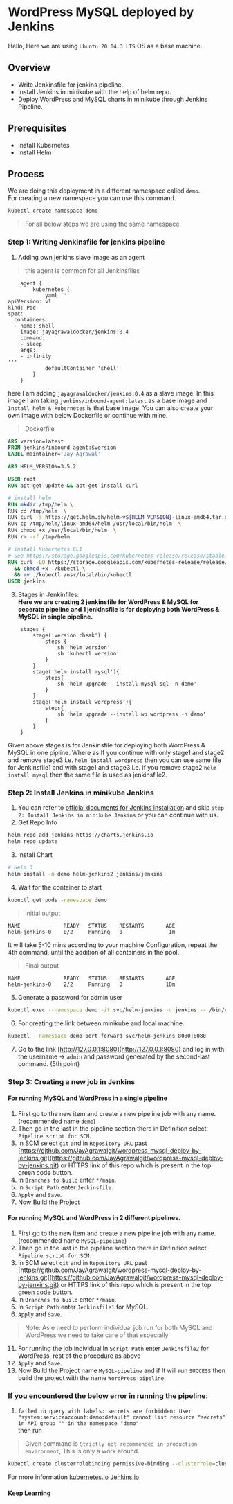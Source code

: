 # WordPress MySQL deployed by Jenkins
Hello, Here we are using `Ubuntu 20.04.3 LTS` OS as a base machine.  

## Overview
* Write Jenkinsfile for jenkins pipeline.
* Install Jenkins in minikube with the help of helm repo.
* Deploy WordPress and MySQL charts in minikube through Jenkins Pipeline.

## Prerequisites
* Install Kubernetes
* Install Helm

## Process
We are doing this deployment in a different namespace called `demo`.   
For creating a new namespace you can use this command.
```bash
kubectl create namespace demo
``` 
> For all below steps we are using the same namespace

### Step 1: Writing Jenkinsfile for jenkins pipeline
1. Adding own jenkins slave image as an agent
> this agent is common for all Jenkinsfiles

```Jenkinsfile
    agent {
        kubernetes {
            yaml '''
apiVersion: v1
kind: Pod
spec:
  containers:
  - name: shell
    image: jayagrawaldocker/jenkins:0.4
    command:
    - sleep
    args:
    - infinity
'''
            defaultContainer 'shell'
        }
    }
```

here I am adding `jayagrawaldocker/jenkins:0.4` as a slave image. In this image I am taking  `jenkins/inbound-agent:latest` as a base image and `Install helm & kubernetes` is that base image. You can also create your own image with below Dockerfile or continue with mine.

> Dockerfile
```Dockerfile
ARG version=latest
FROM jenkins/inbound-agent:$version
LABEL maintainer='Jay Agrawal'

ARG HELM_VERSION=3.5.2

USER root
RUN apt-get update && apt-get install curl

# install helm
RUN mkdir /tmp/helm \
RUN cd /tmp/helm  \
RUN curl -s https://get.helm.sh/helm-v${HELM_VERSION}-linux-amd64.tar.gz  | tar zxvf - \
RUN cp /tmp/helm/linux-amd64/helm /usr/local/bin/helm  \
RUN chmod +x /usr/local/bin/helm  \
RUN rm -rf /tmp/helm

# install Kubernetes CLI
# See https://storage.googleapis.com/kubernetes-release/release/stable.txt
RUN curl -LO https://storage.googleapis.com/kubernetes-release/release/v1.19.0/bin/linux/amd64/kubectl \
  && chmod +x ./kubectl \
  && mv ./kubectl /usr/local/bin/kubectl
USER jenkins
```
3. Stages in Jenkinfiles:  
**Here we are creating 2 jenkinsfile for WordPress & MySQL for seperate pipeline and 1 jenkinsfile is for deploying both WordPress & MySQL in single pipeline.**  
```Jenkinsfile
    stages {
        stage('version cheak') {
            steps {
                sh 'helm version'
                sh 'kubectl version'
            }
        }
        stage('helm install mysql'){
            steps{
                sh 'helm upgrade --install mysql sql -n demo'
            }
        }
        stage('helm install wordpress'){
            steps{
                sh 'helm upgrade --install wp wordpress -n demo'
            }
        }
    }
```
Given above stages is for Jenkinsfile for deploying both WordPress & MySQL in one pipline. Where as If you continue with only stage1 and stage2 and remove stage3 i.e. `helm install wordpress` then you can use same file for Jenkinsfile1 and with stage1 and stage3 i.e. if you remove stage2 `helm install mysql` then the same file is used as jenkinsfile2.
### Step 2: Install Jenkins in minikube Jenkins 
1. You can refer to [official documents for Jenkins installation](https://github.com/jenkinsci/helm-charts/blob/main/charts/jenkins/README.md)
and skip `step 2: Install Jenkins in minikube Jenkins` or you can continue with us.
2. Get Repo Info
```bash
helm repo add jenkins https://charts.jenkins.io
helm repo update
```
3. Install Chart
```bash
# Helm 3
helm install -n demo helm-jenkins2 jenkins/jenkins
```
4. Wait for the container to start  
```bash
kubectl get pods -namespace demo
```
> Initial output
```output
NAME              READY   STATUS    RESTARTS       AGE
helm-jenkins-0    0/2     Running   0               1m
```
It will take 5-10 mins according to your machine Configuration, repeat the 4th command, until the addition of all containers in the pool.  

>Final output
```final output
NAME              READY   STATUS    RESTARTS       AGE
helm-jenkins-0    2/2     Running   0              10m
```
5. Generate a password for admin user
```bash
kubectl exec --namespace demo -it svc/helm-jenkins -c jenkins -- /bin/cat /run/secrets/chart-admin-password && echo
```
6. For creating the link between minikube and local machine.
```bash
kubectl --namespace demo port-forward svc/helm-jenkins 8080:8080
```
7. Go to the link [http://127.0.0.1:8080](http://127.0.0.1:8080) and log in with the username -> `admin` and password generated by the second-last command. (5th point)

### Step 3: Creating a new job in Jenkins
#### For running MySQL and WordPress in a single pipeline
1. First go to the new item and create a new pipeline job with any name. (recommended name `demo`)  
2. Then go in the last in the pipeline section there in Definition select `Pipeline script for SCM`.  
3. In SCM select `git` and in `Repository URL` past [https://github.com/JayAgrawalgit/wordpress-mysql-deploy-by-jenkins.git](https://github.com/JayAgrawalgit/wordpress-mysql-deploy-by-jenkins.git) or HTTPS link of this repo which is present in the top green code button.  
4. In `Branches to build` enter `*/main`.  
5. In `Script Path` enter `Jenkinsfile`.  
6. `Apply` and `Save`.  
7. Now Build the Project

#### For running MySQL and WordPress in 2 different pipelines.  
1. First go to the new item and create a new pipeline job with any name. (recommended name `MySQL-pipeline`)  
2. Then go in the last in the pipeline section there in Definition select `Pipeline script for SCM`.  
3. In SCM select `git` and in `Repository URL` past [https://github.com/JayAgrawalgit/wordpress-mysql-deploy-by-jenkins.git](https://github.com/JayAgrawalgit/wordpress-mysql-deploy-by-jenkins.git) or HTTPS link of this repo which is present in the top green code button.  
4. In `Branches to build` enter `*/main`.  
5. In `Script Path` enter `Jenkinsfile1` for MySQL.  
6. `Apply` and `Save`.  
> Note: As e need to perform individual job run for both MySQL and WordPress we need to take care of that especially 
11. For running the job individual In `Script Path` enter `Jenkinsfile2` for WordPress, rest of the procedure as above  
12. `Apply` and `Save`.  
13. Now Build the Project name `MySQL-pipeline` and if It will run `SUCCESS` then build the project with the name `WordPress-pipeline`.

### If you encountered the below error in running the pipeline: 
1. `failed to query with labels: secrets are forbidden: User "system:serviceaccount:demo:default" cannot list resource "secrets" in API group "" in the namespace "demo"`  
then run 
> Given command is `Strictly not recommended in production environment`, This is only a work around.  
```bash
kubectl create clusterrolebinding permissive-binding --clusterrole=cluster-admin --user=admin --user=kubelet --group=system:serviceaccounts:demo
``` 
For more information [kubernetes.io](http://kubernetes.io/) [Jenkins.io](https://jenkins.io/)

#### Keep Learning

